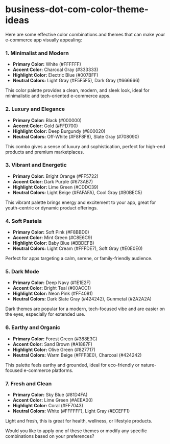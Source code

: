 # business-dot-com-color-theme-ideas
Here are some effective color combinations and themes that can make your e-commerce app visually appealing:

### 1. **Minimalist and Modern**
   - **Primary Color:** White (#FFFFFF)
   - **Accent Color:** Charcoal Gray (#333333)
   - **Highlight Color:** Electric Blue (#007BFF)
   - **Neutral Colors:** Light Gray (#F5F5F5), Dark Gray (#666666)

   This color palette provides a clean, modern, and sleek look, ideal for minimalistic and tech-oriented e-commerce apps.

### 2. **Luxury and Elegance**
   - **Primary Color:** Black (#000000)
   - **Accent Color:** Gold (#FFD700)
   - **Highlight Color:** Deep Burgundy (#800020)
   - **Neutral Colors:** Off-White (#F8F8F8), Slate Gray (#708090)

   This combo gives a sense of luxury and sophistication, perfect for high-end products and premium marketplaces.

### 3. **Vibrant and Energetic**
   - **Primary Color:** Bright Orange (#FF5722)
   - **Accent Color:** Dark Purple (#673AB7)
   - **Highlight Color:** Lime Green (#CDDC39)
   - **Neutral Colors:** Light Beige (#FAFAFA), Cool Gray (#B0BEC5)

   This vibrant palette brings energy and excitement to your app, great for youth-centric or dynamic product offerings.

### 4. **Soft Pastels**
   - **Primary Color:** Soft Pink (#F8BBD0)
   - **Accent Color:** Mint Green (#C8E6C9)
   - **Highlight Color:** Baby Blue (#BBDEFB)
   - **Neutral Colors:** Light Cream (#FFFDE7), Soft Gray (#E0E0E0)

   Perfect for apps targeting a calm, serene, or family-friendly audience.

### 5. **Dark Mode**
   - **Primary Color:** Deep Navy (#1E1E2F)
   - **Accent Color:** Bright Teal (#00ACC1)
   - **Highlight Color:** Neon Pink (#FF4081)
   - **Neutral Colors:** Dark Slate Gray (#424242), Gunmetal (#2A2A2A)

   Dark themes are popular for a modern, tech-focused vibe and are easier on the eyes, especially for extended use.

### 6. **Earthy and Organic**
   - **Primary Color:** Forest Green (#388E3C)
   - **Accent Color:** Sand Brown (#A1887F)
   - **Highlight Color:** Olive Green (#827717)
   - **Neutral Colors:** Warm Beige (#FFF3E0), Charcoal (#424242)

   This palette feels earthy and grounded, ideal for eco-friendly or nature-focused e-commerce platforms.

### 7. **Fresh and Clean**
   - **Primary Color:** Sky Blue (#81D4FA)
   - **Accent Color:** Lime Green (#AEEA00)
   - **Highlight Color:** Coral (#FF7043)
   - **Neutral Colors:** White (#FFFFFF), Light Gray (#ECEFF1)

   Light and fresh, this is great for health, wellness, or lifestyle products.

Would you like to apply one of these themes or modify any specific combinations based on your preferences?
